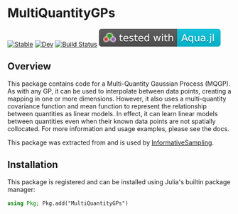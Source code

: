 # MultiQuantityGPs

[![Stable](https://img.shields.io/badge/docs-stable-blue.svg)](https://ngharrison.github.io/MultiQuantityGPs.jl/stable/)
[![Dev](https://img.shields.io/badge/docs-dev-blue.svg)](https://ngharrison.github.io/MultiQuantityGPs.jl/dev/)
[![Build Status](https://github.com/ngharrison/MultiQuantityGPs.jl/actions/workflows/CI.yml/badge.svg?branch=main)](https://github.com/ngharrison/MultiQuantityGPs.jl/actions/workflows/CI.yml?query=branch%3Amain)
[![Aqua](https://raw.githubusercontent.com/JuliaTesting/Aqua.jl/master/badge.svg)](https://github.com/JuliaTesting/Aqua.jl)

## Overview

This package contains code for a Multi-Quantity Gaussian Process (MQGP). As with any GP, it can be used to interpolate between data points, creating a mapping in one or more dimensions. However, it also uses a multi-quantity covariance function and mean function to represent the relationship between quantities as linear models. In effect, it can learn linear models between quantities even when their known data points are not spatially collocated. For more information and usage examples, please see the docs.

This package was extracted from and is used by [InformativeSampling](https://github.com/ngharrison/InformativeSampling).

## Installation

This package is registered and can be installed using Julia's builtin package manager:

``` julia
using Pkg; Pkg.add("MultiQuantityGPs")
```
